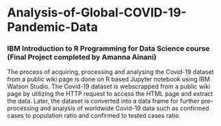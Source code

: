 # Analysis-of-Global-COVID-19-Pandemic-Data
### IBM Introduction to R Programming for Data Science course  (Final Project completed by Amanna Ainani)
The process of acquiring, processing and analysing the Covid-19 dataset from a public wiki page is done on R based Jupyter notebook using IBM Watson Studio.
The Covid-19 dataset is webscrapped from a public wiki page by utilizing the HTTP request to access the HTML page and extract the data. Later, the dataset is 
converted into a data frame for further pre-processing and analysis of worldwide Covid-19 data such as confirmed cases to population ratio and 
confirmed to tested cases ratio.

